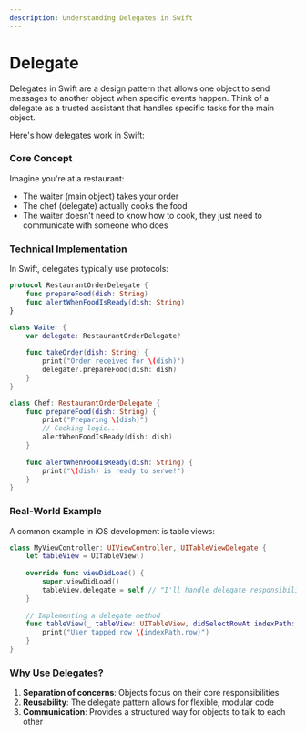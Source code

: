 ```yaml
---
description: Understanding Delegates in Swift
---
```


# Delegate

Delegates in Swift are a design pattern that allows one object to send messages to another object when specific events happen. Think of a delegate as a trusted assistant that handles specific tasks for the main object.

Here's how delegates work in Swift:

### Core Concept

Imagine you're at a restaurant:

* The waiter (main object) takes your order
* The chef (delegate) actually cooks the food
* The waiter doesn't need to know how to cook, they just need to communicate with someone who does

### Technical Implementation

In Swift, delegates typically use protocols:

```swift
protocol RestaurantOrderDelegate {
    func prepareFood(dish: String)
    func alertWhenFoodIsReady(dish: String)
}

class Waiter {
    var delegate: RestaurantOrderDelegate?
    
    func takeOrder(dish: String) {
        print("Order received for \(dish)")
        delegate?.prepareFood(dish: dish)
    }
}

class Chef: RestaurantOrderDelegate {
    func prepareFood(dish: String) {
        print("Preparing \(dish)")
        // Cooking logic...
        alertWhenFoodIsReady(dish: dish)
    }
    
    func alertWhenFoodIsReady(dish: String) {
        print("\(dish) is ready to serve!")
    }
}
```

### Real-World Example

A common example in iOS development is table views:

```swift
class MyViewController: UIViewController, UITableViewDelegate {
    let tableView = UITableView()
    
    override func viewDidLoad() {
        super.viewDidLoad()
        tableView.delegate = self // "I'll handle delegate responsibilities"
    }
    
    // Implementing a delegate method
    func tableView(_ tableView: UITableView, didSelectRowAt indexPath: IndexPath) {
        print("User tapped row \(indexPath.row)")
    }
}
```

### Why Use Delegates?

1. **Separation of concerns**: Objects focus on their core responsibilities
2. **Reusability**: The delegate pattern allows for flexible, modular code
3. **Communication**: Provides a structured way for objects to talk to each other
